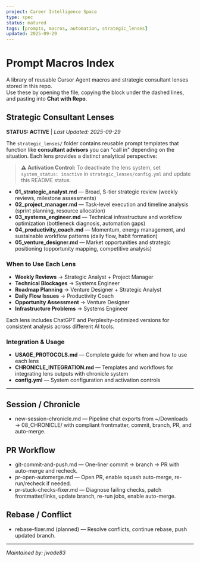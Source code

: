 ```yaml
---
project: Career Intelligence Space
type: spec
status: matured
tags: [prompts, macros, automation, strategic_lenses]
updated: 2025-09-29
---
```


# Prompt Macros Index
A library of reusable Cursor Agent macros and strategic consultant lenses stored in this repo.  
Use these by opening the file, copying the block under the dashed lines, and pasting into **Chat with Repo**.

## Strategic Consultant Lenses
**STATUS: ACTIVE** | *Last Updated: 2025-09-29*

The `strategic_lenses/` folder contains reusable prompt templates that function like **consultant advisors** you can "call in" depending on the situation. Each lens provides a distinct analytical perspective:

> **⚠️ Activation Control:** To deactivate the lens system, set `system_status: inactive` in `strategic_lenses/config.yml` and update this README status.

- **01_strategic_analyst.md** — Broad, S-tier strategic review (weekly reviews, milestone assessments)
- **02_project_manager.md** — Task-level execution and timeline analysis (sprint planning, resource allocation)
- **03_systems_engineer.md** — Technical infrastructure and workflow optimization (bottleneck diagnosis, automation gaps)
- **04_productivity_coach.md** — Momentum, energy management, and sustainable workflow patterns (daily flow, habit formation)
- **05_venture_designer.md** — Market opportunities and strategic positioning (opportunity mapping, competitive analysis)

### When to Use Each Lens
- **Weekly Reviews** → Strategic Analyst + Project Manager
- **Technical Blockages** → Systems Engineer
- **Roadmap Planning** → Venture Designer + Strategic Analyst  
- **Daily Flow Issues** → Productivity Coach
- **Opportunity Assessment** → Venture Designer
- **Infrastructure Problems** → Systems Engineer

Each lens includes ChatGPT and Perplexity-optimized versions for consistent analysis across different AI tools.

### **Integration & Usage**
- **USAGE_PROTOCOLS.md** — Complete guide for when and how to use each lens
- **CHRONICLE_INTEGRATION.md** — Templates and workflows for integrating lens outputs with chronicle system
- **config.yml** — System configuration and activation controls

---
## Session / Chronicle
- new-session-chronicle.md — Pipeline chat exports from ~/Downloads → 08_CHRONICLE/ with compliant frontmatter, commit, branch, PR, and auto-merge.
## PR Workflow
- git-commit-and-push.md — One-liner commit → branch → PR with auto-merge and recheck.
- pr-open-automerge.md — Open PR, enable squash auto-merge, re-run/recheck if needed.
- pr-stuck-checks-fixer.md — Diagnose failing checks, patch frontmatter/links, update branch, re-run jobs, enable auto-merge.
## Rebase / Conflict
- rebase-fixer.md (planned) — Resolve conflicts, continue rebase, push updated branch.
---
*Maintained by: jwade83*
